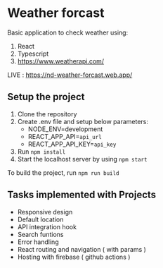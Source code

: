 # Weather forcast
Basic application to check weather using:
1. React
2. Typescript
3. https://www.weatherapi.com/

LIVE : https://nd-weather-forcast.web.app/
## Setup the project

1. Clone the repository
2. Create .env file and setup below parameters:
   - NODE_ENV=development
   - REACT_APP_API=`api_url`
   - REACT_APP_API_KEY=`api_key`
3. Run `npm install`
4. Start the localhost server by using `npm start`

To build the project, run `npm run build`

## Tasks implemented with Projects 
- Responsive design
- Default location
- API integration hook
- Search funtions 
- Error handling
- React routing and navigation ( with params )
- Hosting with firebase ( github actions )
